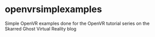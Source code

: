 # openvrsimplexamples
Simple OpenVR examples done for the OpenVR tutorial series on the Skarred Ghost Virtual Reality blog
